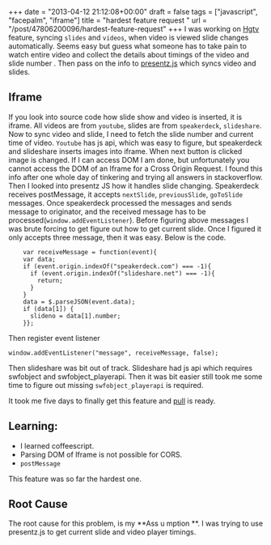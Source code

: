 
+++
date = "2013-04-12 21:12:08+00:00"
draft = false
tags = ["javascript", "facepalm", "iframe"]
title = "hardest feature request "
url = "/post/47806200096/hardest-feature-request"
+++
I was working on <a href="http://hasgeek.tv" target="_blank">Hgtv</a> feature, syncing `` slides `` and `` videos ``, when video is viewed slide changes automatically. Seems easy but guess what someone has to take pain to watch entire video and collect the details about timings of the video and slide number . Then pass on the info to <a href="https://github.com/ffissore/presentz.js" target="_blank">presentz.js</a> which syncs video and slides.

## Iframe

If you look into source code how slide show and video is inserted, it is iframe. All videos are from `` youtube ``, slides are from `` speakerdeck ``, `` slideshare ``. Now to sync video and slide, I need to fetch the slide number and current time of video. `` Youtube `` has js api, which was easy to figure, but speakerdeck and slideshare inserts images into iframe. When next button is clicked image is changed. If I can access DOM I am done, but unfortunately you cannot access the DOM of an Iframe for a Cross Origin Request. I found this info after one whole day of tinkering and trying all answers in stackoverflow. Then I looked into presentz JS how it handles slide changing. Speakerdeck receives postMessage, it accepts `` nextSlide ``, `` previousSlide ``, `` goToSlide `` messages. Once speakerdeck processed the messages and sends message to originator, and the received message has to be processed(`` window.addEventListener ``). Before figuring above messages I was brute forcing to get figure out how to get current slide. Once I figured it only accepts three message, then it was easy. Below is the code.

        var receiveMessage = function(event){
        var data;
        if (event.origin.indexOf("speakerdeck.com") === -1){
          if (event.origin.indexOf("slideshare.net") === -1){
            return;
          }
        }
        data = $.parseJSON(event.data);
        if (data[1]) {
          slideno = data[1].number;
        }};

Then register event listener

    window.addEventListener("message", receiveMessage, false);

Then slideshare was bit out of track. Slideshare had js api which requires swfobject and swfobject\_playerapi. Then it was bit easier still took me some time to figure out missing `` swfobject_playerapi `` is required.

It took me five days to finally get this feature and <a href="https://github.com/hasgeek/hasgeek.tv/pull/86" target="_blank">pull</a> is ready.

## Learning:

*   I learned coffeescript.
*   Parsing DOM of Iframe is not possible for CORS.
*   `` postMessage ``

This feature was so far the hardest one.

## Root Cause

The root cause for this problem, is my \*\*Ass u mption \*\*. I was trying to use presentz.js to get current slide and video player timings.

